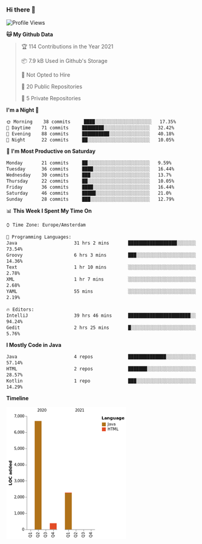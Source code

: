 ### Hi there 👋


<!--START_SECTION:waka-->
![Profile Views](http://img.shields.io/badge/Profile%20Views-13-blue)

**🐱 My Github Data** 

> 🏆 114 Contributions in the Year 2021
 > 
> 📦 7.9 kB Used in Github's Storage 
 > 
> 🚫 Not Opted to Hire
 > 
> 📜 20 Public Repositories 
 > 
> 🔑 5 Private Repositories  
 > 
**I'm a Night 🦉** 

```text
🌞 Morning    38 commits     ████░░░░░░░░░░░░░░░░░░░░░   17.35% 
🌆 Daytime    71 commits     ████████░░░░░░░░░░░░░░░░░   32.42% 
🌃 Evening    88 commits     ██████████░░░░░░░░░░░░░░░   40.18% 
🌙 Night      22 commits     ██░░░░░░░░░░░░░░░░░░░░░░░   10.05%

```
📅 **I'm Most Productive on Saturday** 

```text
Monday       21 commits     ██░░░░░░░░░░░░░░░░░░░░░░░   9.59% 
Tuesday      36 commits     ████░░░░░░░░░░░░░░░░░░░░░   16.44% 
Wednesday    30 commits     ███░░░░░░░░░░░░░░░░░░░░░░   13.7% 
Thursday     22 commits     ██░░░░░░░░░░░░░░░░░░░░░░░   10.05% 
Friday       36 commits     ████░░░░░░░░░░░░░░░░░░░░░   16.44% 
Saturday     46 commits     █████░░░░░░░░░░░░░░░░░░░░   21.0% 
Sunday       28 commits     ███░░░░░░░░░░░░░░░░░░░░░░   12.79%

```


📊 **This Week I Spent My Time On** 

```text
⌚︎ Time Zone: Europe/Amsterdam

💬 Programming Languages: 
Java                     31 hrs 2 mins       ██████████████████░░░░░░░   73.54% 
Groovy                   6 hrs 3 mins        ███░░░░░░░░░░░░░░░░░░░░░░   14.36% 
Text                     1 hr 10 mins        ░░░░░░░░░░░░░░░░░░░░░░░░░   2.78% 
XML                      1 hr 7 mins         ░░░░░░░░░░░░░░░░░░░░░░░░░   2.68% 
YAML                     55 mins             ░░░░░░░░░░░░░░░░░░░░░░░░░   2.19%

🔥 Editors: 
IntelliJ                 39 hrs 46 mins      ███████████████████████░░   94.24% 
Gedit                    2 hrs 25 mins       █░░░░░░░░░░░░░░░░░░░░░░░░   5.76%

```

**I Mostly Code in Java** 

```text
Java                     4 repos             ██████████████░░░░░░░░░░░   57.14% 
HTML                     2 repos             ███████░░░░░░░░░░░░░░░░░░   28.57% 
Kotlin                   1 repo              ███░░░░░░░░░░░░░░░░░░░░░░   14.29%

```


**Timeline**

![Chart not found](https://raw.githubusercontent.com/powercasgamer/powercasgamer/master/charts/bar_graph.png) 


<!--END_SECTION:waka-->
